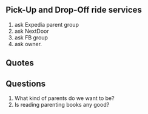## Pick-Up and Drop-Off ride services
1. ask Expedia parent group
2. ask NextDoor
3. ask FB group
4. ask owner.

## Quotes

## Questions

1. What kind of parents do we want to be?
2. Is reading parenting books any good?



